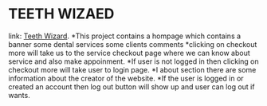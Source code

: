 
# TEETH WIZAED
link: [Teeth Wizard](https://rainbow-pegasus-a25c65.netlify.app/).
*This project contains a hompage which contains a banner some dental services some clients comments
*clicking on checkout more will take us to the service checkout page where we can know about service and also make appoinment.
*If user is not logged in then clicking on checkout more will take user to login page.
*I about section there are some information about the creator of the website.
*If the user is logged in or created an account then log out button will show up and user can log out if wants.

